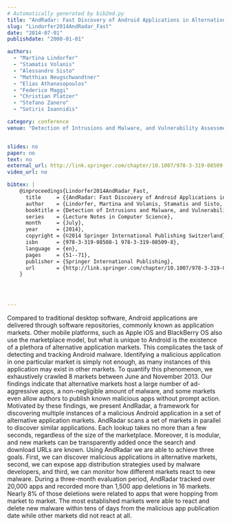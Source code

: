 ```yaml
---
# Automatically generated by bib2md.py
title: "AndRadar: Fast Discovery of Android Applications in Alternative Markets"
slug: "Lindorfer2014AndRadar_Fast"
date: "2014-07-01"
publishdate: "2000-01-01"

authors:
  - "Martina Lindorfer"
  - "Stamatis Volanis"
  - "Alessandro Sisto"
  - "Matthias Neugschwandtner"
  - "Elias Athanasopoulos"
  - "Federico Maggi"
  - "Christian Platzer"
  - "Stefano Zanero"
  - "Sotiris Ioannidis"

category: conference
venue: "Detection of Intrusions and Malware, and Vulnerability Assessment (Lecture Notes in Computer Science)"


slides: no
paper: no
text: no
external_url: http://link.springer.com/chapter/10.1007/978-3-319-08509-8_4
video_url: no

bibtex: |
    @inproceedings{Lindorfer2014AndRadar_Fast,
      title     = {{AndRadar: Fast Discovery of Android Applications in Alternative Markets}},
      author    = {Lindorfer, Martina and Volanis, Stamatis and Sisto, Alessandro and Neugschwandtner, Matthias and Athanasopoulos, Elias and Maggi, Federico and Platzer, Christian and Zanero, Stefano and Ioannidis, Sotiris},
      booktitle = {Detection of Intrusions and Malware, and Vulnerability Assessment},
      series    = {Lecture Notes in Computer Science},
      month     = {July},
      year      = {2014},
      copyright = {©2014 Springer International Publishing Switzerland},
      isbn      = {978-3-319-08508-1 978-3-319-08509-8},
      language  = {en},
      pages     = {51--71},
      publisher = {Springer International Publishing},
      url       = {http://link.springer.com/chapter/10.1007/978-3-319-08509-8_4}
    }




---
```


Compared to traditional desktop software, Android applications are delivered through software repositories, commonly known as application markets. Other mobile platforms, such as Apple iOS and BlackBerry OS also use the marketplace model, but what is unique to Android is the existence of a plethora of alternative application markets. This complicates the task of detecting and tracking Android malware. Identifying a malicious application in one particular market is simply not enough, as many instances of this application may exist in other markets. To quantify this phenomenon, we exhaustively crawled 8 markets between June and November 2013. Our findings indicate that alternative markets host a large number of ad-aggressive apps, a non-negligible amount of malware, and some markets even allow authors to publish known malicious apps without prompt action. Motivated by these findings, we present AndRadar, a framework for discovering multiple instances of a malicious Android application in a set of alternative application markets. AndRadar scans a set of markets in parallel to discover similar applications. Each lookup takes no more than a few seconds, regardless of the size of the marketplace. Moreover, it is modular, and new markets can be transparently added once the search and download URLs are known. Using AndRadar we are able to achieve three goals. First, we can discover malicious applications in alternative markets, second, we can expose app distribution strategies used by malware developers, and third, we can monitor how different markets react to new malware. During a three-month evaluation period, AndRadar tracked over 20,000 apps and recorded more than 1,500 app deletions in 16 markets. Nearly 8% of those deletions were related to apps that were hopping from market to market. The most established markets were able to react and delete new malware within tens of days from the malicious app publication date while other markets did not react at all.